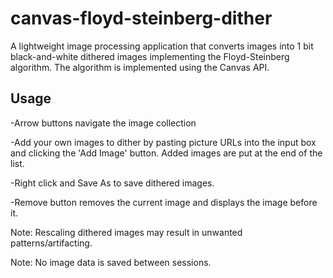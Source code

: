 # canvas-floyd-steinberg-dither
A lightweight image processing application that converts images into 1 bit black-and-white dithered images implementing the Floyd-Steinberg algorithm. The algorithm is implemented using the Canvas API.

## Usage

-Arrow buttons navigate the image collection

-Add your own images to dither by pasting picture URLs into the input box and clicking the 'Add Image' button. Added images are put at the end of the list.

-Right click and Save As to save dithered images.

-Remove button removes the current image and displays the image before it.

Note: Rescaling dithered images may result in unwanted patterns/artifacting.

Note: No image data is saved between sessions.

